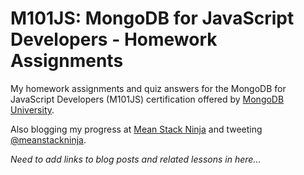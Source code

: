 M101JS: MongoDB for JavaScript Developers - Homework Assignments
================================================================

My homework assignments and quiz answers for the MongoDB for JavaScript Developers (M101JS) certification offered by [MongoDB University](https://university.mongodb.com/courses/M101JS/about).

Also blogging my progress at [Mean Stack Ninja](http://www.meanstack.ninja/) and tweeting [@meanstackninja](https://twitter.com/meanstackninja).

*Need to add links to blog posts and related lessons in here...*
